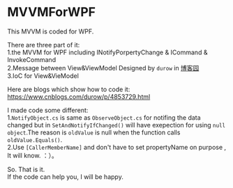 # MVVMForWPF
This MVVM is coded for WPF.

There are three part of it:  
1.the MVVM for WPF including INotifyPorpertyChange & ICommand & InvokeCommand  
2.Message between View&ViewModel Designed by `durow` in [博客园](https://www.cnblogs.com)  
3.IoC for View&VieModel

Here are blogs which show how to code it:  
https://www.cnblogs.com/durow/p/4853729.html

I made code some different:  
1.`NotifyObject.cs` is same as `ObserveObject.cs` for notifing the data changed but in `SetAndNotifyIfChanged()` will have exepection for using `null object`.The reason is `oldValue` is null when the function calls `oldValue.Equals()`.  
2.Use `[CallerMemberName]` and don't have to set propertyName on purpose , It will know. ：）。

So. That is it.   
If the code can help you, I will be happy.
